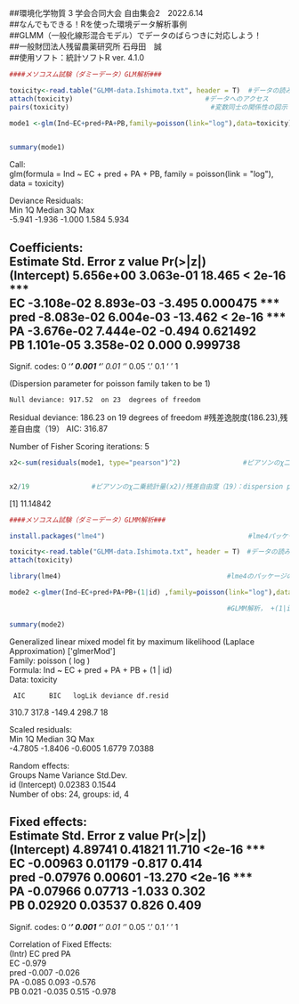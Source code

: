 
##環境化学物質 3 学会合同大会 自由集会2　2022.6.14  
##なんでもできる！Rを使った環境データ解析事例  
##GLMM（一般化線形混合モデル）でデータのばらつきに対応しよう！  
##一般財団法人残留農薬研究所 石母田　誠  
##使用ソフト：統計ソフトR ver. 4.1.0  

``` r
####メソコスム試験（ダミーデータ）GLM解析###  

toxicity<-read.table("GLMM-data.Ishimota.txt", header = T)	#データの読み込み
attach(toxicity)　　　　　　　　　　　　　　　　　　　　#データへのアクセス
pairs(toxicity)　　　　　　　　　　　　　　　　         #変数同士の関係性の図示
	
mode1 <-glm(Ind~EC+pred+PA+PB,family=poisson(link="log"),data=toxicity) 


summary(mode1)

```
Call:  
glm(formula = Ind ~ EC + pred + PA + PB, family = poisson(link = "log"),   
    data = toxicity)  
  
Deviance Residuals:   
   Min      1Q  Median      3Q     Max    
-5.941  -1.936  -1.000   1.584   5.934    
    
Coefficients:  
              Estimate Std. Error z value Pr(>|z|)      
(Intercept)  5.656e+00  3.063e-01  18.465  < 2e-16 ***  
EC          -3.108e-02  8.893e-03  -3.495 0.000475 ***  
pred        -8.083e-02  6.004e-03 -13.462  < 2e-16 ***  
PA          -3.676e-02  7.444e-02  -0.494 0.621492      
PB           1.101e-05  3.358e-02   0.000 0.999738      
---  
Signif. codes:  0 ‘***’ 0.001 ‘**’ 0.01 ‘*’ 0.05 ‘.’ 0.1 ‘ ’ 1  
  
(Dispersion parameter for poisson family taken to be 1)  
  
    Null deviance: 917.52  on 23  degrees of freedom  
Residual deviance: 186.23  on 19  degrees of freedom  #残差逸脱度(186.23),残差自由度（19）
AIC: 316.87  
  
Number of Fisher Scoring iterations: 5  
  
  
``` r
x2<-sum(residuals(mode1, type="pearson")^2)         　　　　#ピアソンのχ二乗統計量


x2/19         　　　　#ピアソンのχ二乗統計量(x2)/残差自由度（19）：dispersion parameter  
```
[1] 11.14842  

``` r
####メソコスム試験（ダミーデータ）GLMM解析###

install.packages("lme4")                                    #lme4パッケージのインストール（お持ちの場合は割愛）

toxicity<-read.table("GLMM-data.Ishimota.txt", header = T)　#データの読み込み
attach(toxicity)

library(lme4)                                   　　　　#lme4のパッケージの読み込み

mode2 <-glmer(Ind~EC+pred+PA+PB+(1|id) ,family=poisson(link="log"),data=toxicity)    

                                               　　　　 #GLMM解析， +(1|id)：切片にランダム効果を追加

summary(mode2)
``` 
Generalized linear mixed model fit by maximum likelihood (Laplace Approximation) ['glmerMod']  
 Family: poisson  ( log )  
Formula: Ind ~ EC + pred + PA + PB + (1 | id)  
   Data: toxicity  
  
     AIC      BIC   logLik deviance df.resid   
   310.7    317.8   -149.4    298.7       18   
  
Scaled residuals:   
    Min      1Q  Median      3Q     Max   
-4.7805 -1.8406 -0.6005  1.6779  7.0388   
  
Random effects:  
 Groups Name        Variance Std.Dev.  
 id     (Intercept) 0.02383  0.1544    
Number of obs: 24, groups:  id, 4  
  
Fixed effects:  
            Estimate Std. Error z value Pr(>|z|)      
(Intercept)  4.89741    0.41821  11.710   <2e-16 ***  
EC          -0.00963    0.01179  -0.817    0.414      
pred        -0.07976    0.00601 -13.270   <2e-16 ***  
PA          -0.07966    0.07713  -1.033    0.302      
PB           0.02920    0.03537   0.826    0.409      
---  
Signif. codes:  0 ‘***’ 0.001 ‘**’ 0.01 ‘*’ 0.05 ‘.’ 0.1 ‘ ’ 1  
  
Correlation of Fixed Effects:  
     (Intr) EC     pred   PA      
EC   -0.979                       
pred -0.007 -0.026                
PA   -0.085  0.093 -0.576         
PB    0.021 -0.035  0.515 -0.978  
